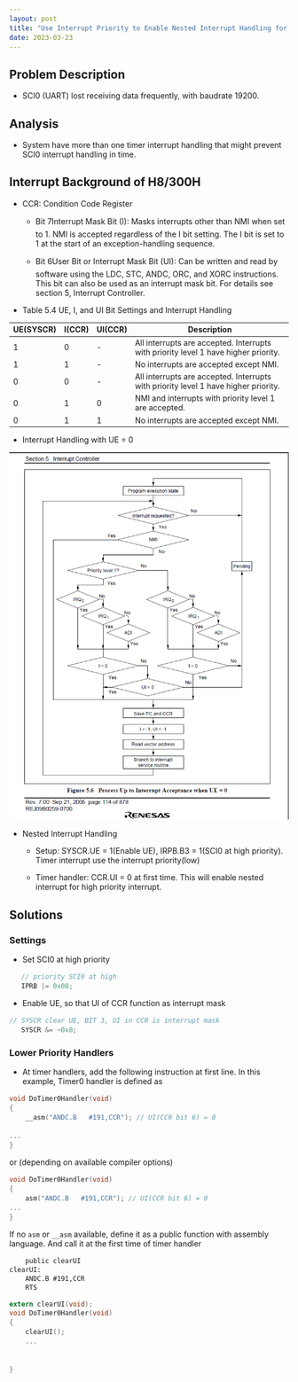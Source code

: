 ```yaml
---
layout: post
title: "Use Interrupt Priority to Enable Nested Interrupt Handling for H8/300H"
date: 2023-03-23
---
```


## Problem Description

* SCI0 (UART) lost receiving data frequently, with baudrate 19200.  

## Analysis

* System have more than one timer interrupt handling that might prevent SCI0 interrupt handling in time.  

## Interrupt Background of H8/300H

* CCR: Condition Code Register
  * Bit 7Interrupt Mask Bit (I): Masks interrupts other than NMI when set to 1. NMI is
accepted regardless of the I bit setting. The I bit is set to 1 at the start of an exception-handling
sequence.

  * Bit 6User Bit or Interrupt Mask Bit (UI): Can be written and read by software using the
LDC, STC, ANDC, ORC, and XORC instructions. This bit can also be used as an interrupt
mask bit. For details see section 5, Interrupt Controller.

* Table 5.4 UE, I, and UI Bit Settings and Interrupt Handling

| UE(SYSCR) | I(CCR) | UI(CCR) | Description                                                                        |
|-----------|--------|---------|------------------------------------------------------------------------------------|
| 1         | 0      | -       | All interrupts are accepted. Interrupts with priority level 1 have higher priority.|
| 1         | 1      | -       | No interrupts are accepted except NMI.                                             |
| 0         | 0      | -       | All interrupts are accepted. Interrupts with priority level 1 have higher priority.|
| 0         | 1      | 0       | NMI and interrupts with priority level 1 are accepted.                             |
| 0         | 1      | 1       | No interrupts are accepted except NMI.                                             |

* Interrupt Handling with UE = 0

![H8 Interupt Handling](images/2023-03-23/H8_Interrupt_handling.png)

* Nested Interrupt Handling
  * Setup: SYSCR.UE = 1(Enable UE), IRPB.B3 = 1(SCI0 at high priority).  Timer interrupt use the interrupt priority(low)

  * Timer handler: CCR.UI = 0 at first time.  This will enable nested interrupt for high priority interrupt.
  
## Solutions

### Settings

* Set SCI0 at high priority

```c
   // priority SCI0 at high
   IPRB |= 0x08;
```

* Enable UE, so that UI of CCR function as interrupt mask

```c
// SYSCR clear UE, BIT 3, UI in CCR is interrupt mask
   SYSCR &= ~0x8;
```

### Lower Priority Handlers

* At timer handlers, add the following instruction at first line.  In this example, Timer0 handler is defined as

```c
void DoTimer0Handler(void)
{
    __asm("ANDC.B   #191,CCR"); // UI(CCR bit 6) = 0

...
}
```

or (depending on available compiler options)

```c
void DoTimer0Handler(void)
{
    asm("ANDC.B   #191,CCR"); // UI(CCR bit 6) = 0
...
}
```

If no `asm` or `__asm` available, define it as a public function with assembly language.  And call it at the first time of timer handler

```s20
    public clearUI
clearUI:
    ANDC.B #191,CCR
    RTS
```

```c
extern clearUI(void);
void DoTimer0Handler(void)
{
    clearUI();
    ...


}    
```
